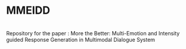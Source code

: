 # MMEIDD
</br>Repository for the paper : More the Better: Multi-Emotion and Intensity guided Response Generation in Multimodal Dialogue System </br>
